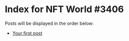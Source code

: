 # Index for NFT World #3406
Posts will be displayed in the order below:

- [Your first post](./001-first.md)

